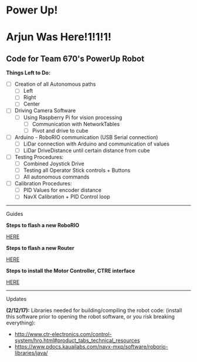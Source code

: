 # Power Up!
# Arjun Was Here!1!1!1!
Code for Team 670's PowerUp Robot
--------------------------
**Things Left to Do:**

- [ ] Creation of all Autonomous paths
	- [ ] Left
	- [ ] Right
	- [ ] Center
- [ ] Driving Camera Software
	- [ ] Using Raspberry Pi for vision processing
		- [ ] Communication with NetworkTables
		- [ ] Pivot and drive to cube
- [ ] Arduino - RoboRIO communication (USB Serial connection)
 	- [ ] LiDar connection with Arduino and communication of values
	- [ ] LiDar DriveDistance until certain distance from cube
- [ ] Testing Procedures:
	- [ ] Combined Joystick Drive
	- [ ] Testing all Operator Stick controls + Buttons
	- [ ] All autonomous commands
- [ ] Calibration Procedures:
 	- [ ] PID Values for encoder distance
	- [ ] NavX Calibration + PID Control loop

--------------------------
Guides

**Steps to flash a new RoboRIO**

[HERE](http://wpilib.screenstepslive.com/s/4485/m/24193/l/273817-updating-your-roborio-firmware)

**Steps to flash a new Router**

[HERE](https://wpilib.screenstepslive.com/s/4485/m/13503/l/144986-programming-your-radio-for-home-use)

**Steps to install the Motor Controller, CTRE interface**

[HERE](https://github.com/CrossTheRoadElec/Phoenix-Documentation#installing-phoenix-framework-onto-your-frc-robot)

--------------------------
Updates

**(2/12/17):** 
Libraries needed for building/compiling the robot code: (install this software prior to opening the robot software, or you risk breaking everything):
- http://www.ctr-electronics.com/control-system/hro.html#product_tabs_technical_resources
- https://www.pdocs.kauailabs.com/navx-mxp/software/roborio-libraries/java/
